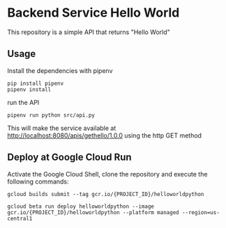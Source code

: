 # Backend Service Hello World
This repository is a simple API that returns "Hello World"

## Usage
Install the dependencies with pipenv

    pip install pipenv 
    pipenv install

run the API

    pipenv run python src/api.py

This will make the service available at [http://localhost:8080/apis/gethello/1.0.0](http://localhost:8080/apis/gethello/1.0.0) using the http GET method

## Deploy at Google Cloud Run
Activate the Google Cloud Shell, clone the repository and execute the following commands:

	gcloud builds submit --tag gcr.io/{PROJECT_ID}/helloworldpython
	
	gcloud beta run deploy helloworldpython --image gcr.io/{PROJECT_ID}/helloworldpython --platform managed --region=us-central1
